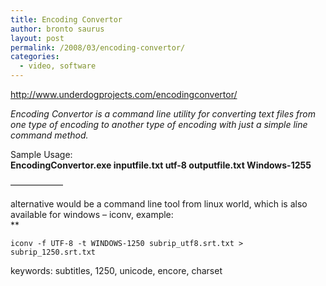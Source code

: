 ```yaml
---
title: Encoding Convertor
author: bronto saurus
layout: post
permalink: /2008/03/encoding-convertor/
categories:
  - video, software
---
```

<a href="http://www.underdogprojects.com/encodingconvertor/" target="_blank" >http://www.underdogprojects.com/encodingconvertor/</a>

*Encoding Convertor is a command line utility for converting text files from one type of encoding to another type of encoding with just a simple line command method.*

Sample Usage:  
**EncodingConvertor.exe inputfile.txt utf-8 outputfile.txt Windows-1255**

&#8212;&#8212;&#8212;&#8212;&#8212;&#8212;

alternative would be a command line tool from linux world, which is also available for windows &#8211; iconv, example:  
**</p> 

`iconv -f UTF-8 -t WINDOWS-1250 subrip_utf8.srt.txt > subrip_1250.srt.txt`

keywords: subtitles, 1250, unicode, encore, charset